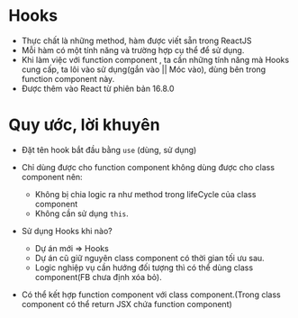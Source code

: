 # Hooks
+ Thực chất là những method, hàm được viết sẵn trong ReactJS
+ Mỗi hàm có một tính năng và trường hợp cụ thể để sử dụng.
+ Khi làm việc với function component , ta cần những tính năng mà Hooks cung cấp, ta lôi vào sử dụng(gắn vào || Móc vào), dùng bên trong function component này.
+ Được thêm vào React từ phiên bản 16.8.0

# Quy ước, lời khuyên
+ Đặt tên hook bắt đầu bằng `use` (dùng, sử dụng)
+ Chỉ dùng được cho function component không dùng được cho class component nên:
    + Không bị chia logic ra như method trong lifeCycle của class component
    + Không cần sử dụng `this`.
+ Sử dụng Hooks khi nào?
    + Dự án mới => Hooks
    + Dự án cũ giữ nguyên class component có thời gian tối ưu sau.
    + Logic nghiệp vụ cần hướng đối tượng thì có thể dùng class component(FB chưa định xóa bỏ).

+ Có thể kết hợp function component với class component.(Trong class component có thể return JSX chứa function component)



